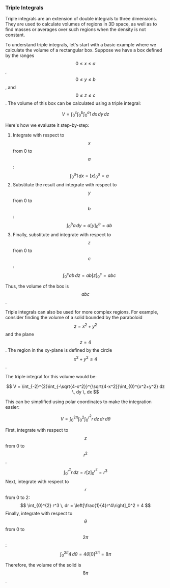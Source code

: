 ### Triple Integrals

Triple integrals are an extension of double integrals to three dimensions. They are used to calculate volumes of regions in 3D space, as well as to find masses or averages over such regions when the density is not constant.

To understand triple integrals, let's start with a basic example where we calculate the volume of a rectangular box. Suppose we have a box defined by the ranges $$0 \leq x \leq a$$, $$0 \leq y \leq b$$, and $$0 \leq z \leq c$$. The volume of this box can be calculated using a triple integral:

$$ V = \int_{0}^{c}\int_{0}^{b}\int_{0}^{a} 1 \, dx \, dy \, dz $$

Here's how we evaluate it step-by-step:
1. Integrate with respect to $$x$$ from 0 to $$a$$:
$$ \int_{0}^{a} 1 \, dx = [x]_0^a = a $$
2. Substitute the result and integrate with respect to $$y$$ from 0 to $$b$$:
$$ \int_{0}^{b} a \, dy = a[y]_0^b = ab $$
3. Finally, substitute and integrate with respect to $$z$$ from 0 to $$c$$:
$$ \int_{0}^{c} ab \, dz = ab[z]_0^c = abc $$

Thus, the volume of the box is $$abc$$.

Triple integrals can also be used for more complex regions. For example, consider finding the volume of a solid bounded by the paraboloid $$z = x^2 + y^2$$ and the plane $$z = 4$$. The region in the xy-plane is defined by the circle $$x^2 + y^2 \leq 4$$.

The triple integral for this volume would be:

$$ V = \int_{-2}^{2}\int_{-\sqrt{4-x^2}}^{\sqrt{4-x^2}}\int_{0}^{x^2+y^2} dz \, dy \, dx $$

This can be simplified using polar coordinates to make the integration easier:

$$ V = \int_{0}^{2\pi}\int_{0}^{2}\int_{0}^{r^2} r \, dz \, dr \, d\theta $$

First, integrate with respect to $$z$$ from 0 to $$r^2$$:
$$ \int_{0}^{r^2} r \, dz = r[z]_0^{r^2} = r^3 $$
Next, integrate with respect to $$r$$ from 0 to 2:
$$ \int_{0}^{2} r^3 \, dr = \left[\frac{1}{4}r^4\right]_0^2 = 4 $$
Finally, integrate with respect to $$\theta$$ from 0 to $$2\pi$$:
$$ \int_{0}^{2\pi} 4 \, d\theta = 4\theta[0]^{2\pi} = 8\pi $$

Therefore, the volume of the solid is $$8\pi$$.